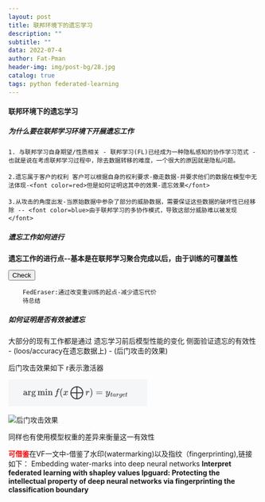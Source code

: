 ```yaml
---
layout: post
title: 联邦环境下的遗忘学习
description: ""
subtitle: ""
data: 2022-07-4
author: Fat-Pman 
header-img: img/post-bg/28.jpg
catalog: true
tags: python federated-learning
---
```


#### 联邦环境下的遗忘学习

##### 为什么要在联邦学习环境下开展遗忘工作

    1. 与联邦学习自身期望/性质相关 - 联邦学习(FL)已经成为一种隐私感知的协作学习范式 - 也就是说在考虑联邦学习过程中，除去数据转移的难度，一个很大的原因就是隐私问题。

    2.遗忘属于客户的权利 客户可以根据自身的权利要求-撤走数据-并要求他们的数据在模型中无法体现-<font color=red>但是如何证明这其中的效果-遗忘效果</font>

    3.从攻击的角度出发-当原始数据中参杂了部分的威胁数据，需要保证这些数据的破坏性已经移除 -- <font color=blue>由于联邦学习的多协作模式，导致这部分威胁难以被发现</font>

##### 遗忘工作如何进行

<strong>遗忘工作的进行点--基本是在联邦学习聚合完成以后，由于训练的可覆盖性</strong>

<button type="outline">Check</button>

```
    FedEraser:通过改变重训练的起点-减少遗忘代价
    待总结
```

##### 如何证明是否有效被遗忘

大部分的现有工作都是通过 遗忘学习前后模型性能的变化 侧面验证遗忘的有效性 - (loos/accuracy在遗忘数据上) - (后门攻击的效果)
<p>
    后门攻击效果如下 r表示激活器
</p>

![后门攻击公式](./img/20220704/1.png)

<img src=./img/20220707/1.png>后门攻击效果</img>

同样也有使用模型权重的差异来衡量这一有效性

<font color=red><strong>可借鉴</strong></font>在VF一文中-借鉴了水印(watermarking)以及指纹（fingerprinting),链接如下：
<a href="https://arxiv.org/pdf/1701.04082.pdf"></a>Embedding water-marks into deep neural networks
<b href="https://arxiv.org/ftp/arxiv/papers/1905/1905.04519.pdf"></c>Interpret federated learning with shapley values
<c href="https://arxiv.org/pdf/1910.12903v1.pdf"></c>Ipguard: Protecting the intellectual property of deep neural networks via fingerprinting the classification boundary